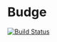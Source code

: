 # Budge
[![Build Status](https://github.com/Dneed-Code/Budge/workflows/Node.js+CI/badge.svg)](https://github.com/Dneed-Code/Budge/actions)
